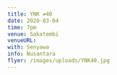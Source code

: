 ```yaml
---
title: YNK ≠40
date: 2020-03-04
time: 7pm
venue: Sakatembi
venueURL:
with: Senyawa
info: Nusantara
flyer: /images/uploads/YNK40.jpg
---
```

